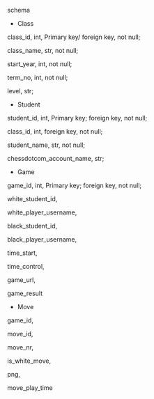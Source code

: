 schema 

* Class

class_id, int, Primary key/ foreign key, not null;

class_name, str, not null;

start_year, int, not null;

term_no, int, not null;

level, str;

* Student

student_id, int, Primary key; foreign key, not null;

class_id, int, foreign key, not null;

student_name, str, not null;

chessdotcom_account_name, str;


* Game

game_id, int, Primary key; foreign key, not null;

white_student_id,

white_player_username,

black_student_id,

black_player_username,

time_start,

time_control,

game_url,

game_result



* Move

game_id,

move_id,

move_nr,

is_white_move,

png,

move_play_time








